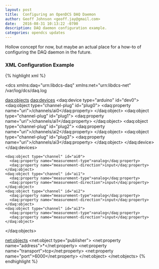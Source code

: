 ```yaml
---
layout: post
title:  Configuring an OpenDCS DAQ Daemon
author: Geoff Johnson <geoff.jay@gmail.com>
date:   2016-08-31 10:13:22 -0700
description: DAQ daemon configuration example.
categories: opendcs updates
---
```


Hollow concept for now, but maybe an actual place for a how-to of configuring
the DAQ daemon in the future.
<br/><!--break-->

### XML Configuration Example

{% highlight xml %}
<?xml version="1.0" encoding="ISO-8859-1"?>
<dcs xmlns:daq="urn:libdcs-daq" xmlns:net="urn:libdcs-net"
  <property name="log">/var/log/dcs/daq.log</property>

  <daq:objects>
    <daq:devices>
      <daq:device type="arduino" id="dev0">
        <daq:object type="channel-plug" id="plug0">
          <daq:property name="uri">/channels/ai0</daq:property>
        </daq:object>
        <daq:object type="channel-plug" id="plug1">
          <daq:property name="uri">/channels/ai1</daq:property>
        </daq:object>
        <daq:object type="channel-plug" id="plug2">
          <daq:property name="uri">/channels/ai2</daq:property>
        </daq:object>
        <daq:object type="channel-plug" id="plug3">
          <daq:property name="uri">/channels/ai3</daq:property>
        </daq:object>
      </daq:device>
    </daq:devices>

    <daq:object type="channel" id="ai0">
      <daq:property name="measurement-type">analog</daq:property>
      <daq:property name="measurement-direction">input</daq:property>
    </daq:object>
    <daq:object type="channel" id="ai1">
      <daq:property name="measurement-type">analog</daq:property>
      <daq:property name="measurement-direction">input</daq:property>
    </daq:object>
    <daq:object type="channel" id="ai2">
      <daq:property name="measurement-type">analog</daq:property>
      <daq:property name="measurement-direction">input</daq:property>
    </daq:object>
    <daq:object type="channel" id="ai3">
      <daq:property name="measurement-type">analog</daq:property>
      <daq:property name="measurement-direction">input</daq:property>
    </daq:object>
  </daq:objects>

  <net:objects>
    <net:object type="publisher">
      <net:property name="address">*</net:property>
      <net:property name="transport">tcp</net:property>
      <net:property name="port">6000</net:property>
    </net:object>
  </net:objects>
</dcs>
{% endhighlight %}
